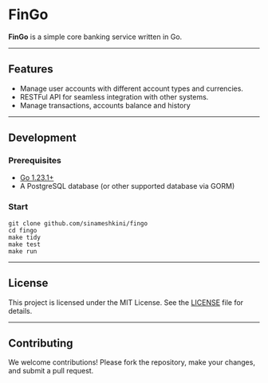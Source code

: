 # FinGo

**FinGo** is a simple core banking service written in Go.

---

## Features
- Manage user accounts with different account types and currencies.
- RESTFul API for seamless integration with other systems.
- Manage transactions, accounts balance and history
---

## Development
### Prerequisites
- [Go 1.23.1+](https://golang.org/)
- A PostgreSQL database (or other supported database via GORM)

### Start
```shell
git clone github.com/sinameshkini/fingo
cd fingo
make tidy
make test
make run
```
---

## License
This project is licensed under the MIT License. See the [LICENSE](LICENSE) file for details.

---

## Contributing
We welcome contributions! Please fork the repository, make your changes, and submit a pull request.